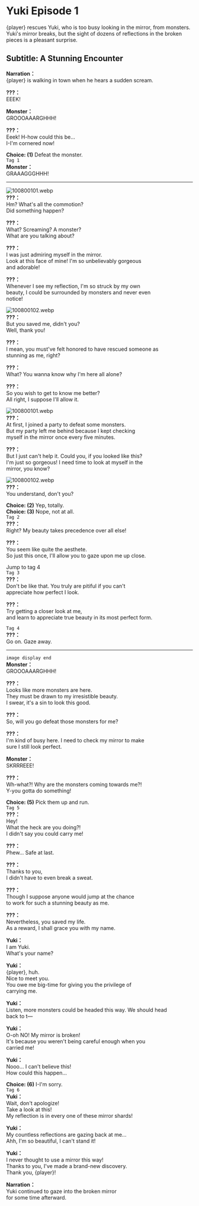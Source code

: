 # Yuki Episode 1
{player} rescues Yuki, who is too busy looking in the mirror, from monsters. Yuki's mirror breaks, but the sight of dozens of reflections in the broken pieces is a pleasant surprise.
  
## Subtitle: A Stunning Encounter
  
**Narration：**  
{player} is walking in town when he hears a sudden scream.  
  
**???：**  
EEEK!  
  
**Monster：**  
GROOOAAARGHHH!  
  
**???：**  
Eeek! H-how could this be...  
I-I'm cornered now!  
  
**Choice: (1)**  Defeat the monster.  
`Tag 1`  
**Monster：**  
GRAAAGGGHHH!  
  

---  
  
![100800101.webp](https://redive.estertion.win/card/story/100800101.webp)  
**???：**  
Hm? What's all the commotion?  
Did something happen?  
  
**???：**  
What? Screaming? A monster?  
What are you talking about?  
  
**???：**  
I was just admiring myself in the mirror.  
Look at this face of mine! I'm so unbelievably gorgeous  
and adorable!  
  
**???：**  
Whenever I see my reflection, I'm so struck by my own  
beauty, I could be surrounded by monsters and never even  
notice!  
  
![100800102.webp](https://redive.estertion.win/card/story/100800102.webp)  
**???：**  
But you saved me, didn't you?  
Well, thank you!  
  
**???：**  
I mean, you must've felt honored to have rescued someone as  
stunning as me, right?  
  
**???：**  
What? You wanna know why I'm here all alone?  
  
**???：**  
So you wish to get to know me better?  
All right, I suppose I'll allow it.  
  
![100800101.webp](https://redive.estertion.win/card/story/100800101.webp)  
**???：**  
At first, I joined a party to defeat some monsters.  
But my party left me behind because I kept checking  
myself in the mirror once every five minutes.  
  
**???：**  
But I just can't help it. Could you, if you looked like this?  
I'm just so gorgeous! I need time to look at myself in the  
mirror, you know?  
  
![100800102.webp](https://redive.estertion.win/card/story/100800102.webp)  
**???：**  
You understand, don't you?  
  
**Choice: (2)**  Yep, totally.  
**Choice: (3)**  Nope, not at all.  
`Tag 2`  
**???：**  
Right? My beauty takes precedence over all else!  
  
**???：**  
You seem like quite the aesthete.  
So just this once, I'll allow you to gaze upon me up close.  
  
Jump to tag 4  
`Tag 3`  
**???：**  
Don't be like that. You truly are pitiful if you can't  
appreciate how perfect I look.  
  
**???：**  
Try getting a closer look at me,  
and learn to appreciate true beauty in its most perfect form.  
  
`Tag 4`  
**???：**  
Go on. Gaze away.  
  

---  
  
`image display end`  
**Monster：**  
GROOOAAARGHHH!  
  
**???：**  
Looks like more monsters are here.  
They must be drawn to my irresistible beauty.  
I swear, it's a sin to look this good.  
  
**???：**  
So, will you go defeat those monsters for me?  
  
**???：**  
I'm kind of busy here. I need to check my mirror to make  
sure I still look perfect.  
  
**Monster：**  
SKRRREEE!  
  
**???：**  
Wh-what?! Why are the monsters coming towards me?!  
Y-you gotta do something!  
  
**Choice: (5)**  Pick them up and run.  
`Tag 5`  
**???：**  
Hey!  
What the heck are you doing?!  
I didn't say you could carry me!  
  
**???：**  
Phew... Safe at last.  
  
**???：**  
Thanks to you,  
I didn't have to even break a sweat.  
  
**???：**  
Though I suppose anyone would jump at the chance  
to work for such a stunning beauty as me.  
  
**???：**  
Nevertheless, you saved my life.  
As a reward, I shall grace you with my name.  
  
**Yuki：**  
I am Yuki.  
What's your name?  
  
**Yuki：**  
{player}, huh.  
Nice to meet you.  
You owe me big-time for giving you the privilege of  
carrying me.  
  
**Yuki：**  
Listen, more monsters could be headed this way. We should head  
back to t—  
  
**Yuki：**  
O-oh NO! My mirror is broken!  
It's because you weren't being careful enough when you  
carried me!  
  
**Yuki：**  
Nooo... I can't believe this!  
How could this happen...  
  
**Choice: (6)**  I-I'm sorry.  
`Tag 6`  
**Yuki：**  
Wait, don't apologize!  
Take a look at this!  
My reflection is in every one of these mirror shards!  
  
**Yuki：**  
My countless reflections are gazing back at me...  
Ahh, I'm so beautiful, I can't stand it!  
  
**Yuki：**  
I never thought to use a mirror this way!  
Thanks to you, I've made a brand-new discovery.  
Thank you, {player}!  
  
**Narration：**  
Yuki continued to gaze into the broken mirror  
for some time afterward.  
